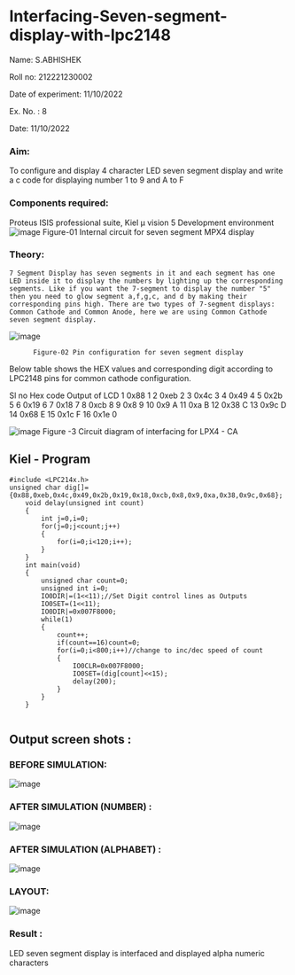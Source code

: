 # Interfacing-Seven-segment-display-with-lpc2148

Name: S.ABHISHEK

Roll no: 212221230002

Date of experiment: 11/10/2022



Ex. No. : 8

Date: 11/10/2022
 

### Aim: 
To configure and display 4 character LED seven segment display and write a c code for displaying number 1 to 9 and A to F 

### Components required: 
Proteus ISIS professional suite, Kiel μ vision 5 Development environment 
 ![image](https://user-images.githubusercontent.com/36288975/201021692-efa39349-1a3c-4737-aadc-1843b954c78d.png)
Figure-01 Internal circuit for seven segment MPX4 display



### Theory: 
	7 Segment Display has seven segments in it and each segment has one LED inside it to display the numbers by lighting up the corresponding segments. Like if you want the 7-segment to display the number "5" then you need to glow segment a,f,g,c, and d by making their corresponding pins high. There are two types of 7-segment displays: Common Cathode and Common Anode, here we are using Common Cathode seven segment display.
   ![image](https://user-images.githubusercontent.com/36288975/201021740-565b47cd-26d8-4e54-a092-eef7a0a85278.png)
 
          Figure-02 Pin configuration for seven segment display  


Below table shows the HEX values and corresponding digit according to LPC2148 pins for common cathode configuration.



Sl no 	Hex code 	Output of LCD
1	0x88	1
2	0xeb	2
3	0x4c	3
4	0x49	4
5	0x2b	5
6	0x19	6
7	0x18	7
8	0xcb	8
9	0x8	9
10	0x9	A
11	0xa	B
12	0x38	C
13	0x9c	D
14	0x68	E
15	0x1c 	F
16	0x1e	0

 

![image](https://user-images.githubusercontent.com/36288975/201021930-7efe2b15-b0de-4d52-b87d-329fe6b91c89.png)
        Figure -3 Circuit diagram of interfacing for LPX4 - CA

## Kiel - Program 
~~~
#include <LPC214x.h>
unsigned char dig[]={0x88,0xeb,0x4c,0x49,0x2b,0x19,0x18,0xcb,0x8,0x9,0xa,0x38,0x9c,0x68};
	void delay(unsigned int count)
	{
		int j=0,i=0;
		for(j=0;j<count;j++)
		{
			for(i=0;i<120;i++);
		}
	}
	int main(void)
	{
		unsigned char count=0;
		unsigned int i=0;
		IO0DIR|=(1<<11);//Set Digit control lines as Outputs
		IO0SET=(1<<11);
		IO0DIR|=0x007F8000;
		while(1)
		{
			count++;
			if(count==16)count=0;
			for(i=0;i<800;i++)//change to inc/dec speed of count
			{
				IO0CLR=0x007F8000;
				IO0SET=(dig[count]<<15);
				delay(200);
			}
		}
	}
	
~~~

##  Output screen shots :
### BEFORE SIMULATION:
![image](https://user-images.githubusercontent.com/66360846/201051158-532a0d1e-8a19-43e8-99de-137c7f24d409.png)

### AFTER SIMULATION (NUMBER) :
![image](https://user-images.githubusercontent.com/66360846/201051216-dd943d33-344b-46e7-9c3e-c3662ebd78f8.png)

### AFTER SIMULATION (ALPHABET) :
![image](https://user-images.githubusercontent.com/66360846/201050613-8a03dbff-4ff4-43fd-8bd9-a8d951082517.png)

### LAYOUT:
![image](https://user-images.githubusercontent.com/66360846/201050230-3df6e3bd-b382-4fa9-b296-356bc12c3d01.png)


### Result :
LED seven segment display is interfaced and displayed alpha numeric characters 

